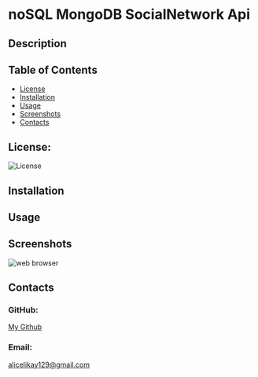 # noSQL MongoDB SocialNetwork Api

## Description

## Table of Contents
* [License](#license)
* [Installation](#installation)
* [Usage](#usage)
* [Screenshots](#screenshots)
* [Contacts](#contacts)

## License:
![License](https://img.shields.io/badge/License-ISC-blue)

## Installation


## Usage


## Screenshots

![web browser](./img/Screenshot%20(67).png)



## Contacts
### GitHub: 
[My Github](https://github.com/AliCelikay)
### Email:
alicelikay129@gmail.com
